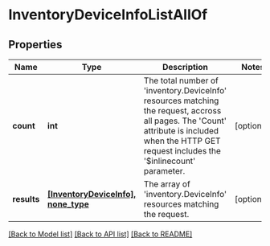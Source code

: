 # InventoryDeviceInfoListAllOf

## Properties
Name | Type | Description | Notes
------------ | ------------- | ------------- | -------------
**count** | **int** | The total number of &#39;inventory.DeviceInfo&#39; resources matching the request, accross all pages. The &#39;Count&#39; attribute is included when the HTTP GET request includes the &#39;$inlinecount&#39; parameter. | [optional] 
**results** | [**[InventoryDeviceInfo], none_type**](InventoryDeviceInfo.md) | The array of &#39;inventory.DeviceInfo&#39; resources matching the request. | [optional] 

[[Back to Model list]](../README.md#documentation-for-models) [[Back to API list]](../README.md#documentation-for-api-endpoints) [[Back to README]](../README.md)


